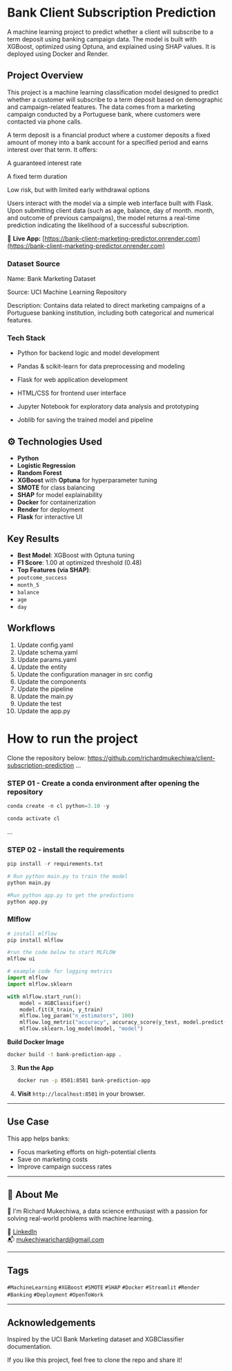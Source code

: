 # Bank Client Subscription Prediction

A machine learning project to predict whether a client will subscribe to a term deposit using banking campaign data. The model is built with XGBoost, optimized using Optuna, and explained using SHAP values. It is deployed using Docker and Render.

## Project Overview

This project is a machine learning classification model designed to predict whether a customer will subscribe to a term deposit based on demographic and campaign-related features. The data comes from a marketing campaign conducted by a Portuguese bank, where customers were contacted via phone calls.

A term deposit is a financial product where a customer deposits a fixed amount of money into a bank account for a specified period and earns interest over that term. It offers:

A guaranteed interest rate

A fixed term duration

Low risk, but with limited early withdrawal options

Users interact with the model via a simple web interface built with Flask. Upon submitting client data (such as age, balance, day of month. month, and outcome of previous campaigns), the model returns a real-time prediction indicating the likelihood of a successful subscription.

 🔗 **Live App:** [https://bank-client-marketing-predictor.onrender.com](https://bank-client-marketing-predictor.onrender.com)

### Dataset Source

Name: Bank Marketing Dataset

Source: UCI Machine Learning Repository

Description: Contains data related to direct marketing campaigns of a Portuguese banking institution, including both categorical and numerical features.

### Tech Stack

- Python for backend logic and model development

- Pandas & scikit-learn for data preprocessing and modeling

- Flask for web application development

- HTML/CSS for frontend user interface

- Jupyter Notebook for exploratory data analysis and prototyping

- Joblib for saving the trained model and pipeline


## ⚙️ Technologies Used

- **Python**
- **Logistic Regression**
- **Random Forest**
- **XGBoost** with **Optuna** for hyperparameter tuning
- **SMOTE** for class balancing
- **SHAP** for model explainability
- **Docker** for containerization
- **Render** for deployment
- **Flask** for interactive UI

##  Key Results

-  **Best Model**: XGBoost with Optuna tuning
-  **F1 Score**: 1.00 at optimized threshold (0.48)
-  **Top Features (via SHAP)**:
  - `poutcome_success`
  - `month_5`
  - `balance`
  - `age`
  - `day`

## Workflows

1. Update config.yaml
2. Update schema.yaml
3. Update params.yaml
4. Update the entity
5. Update the configuration manager in src config
6. Update the components
7. Update the pipeline
8. Update the main.py
9. Update the test
10. Update the app.py

# How to run the project

Clone the repository below:
https://github.com/richardmukechiwa/client-subscription-prediction
...
### STEP 01 - Create a conda environment after opening the repository



```python
conda create -n cl python=3.10 -y
```

```python
conda activate cl
```

...
### STEP 02 - install the requirements

```python
pip install -r requirements.txt
```

```python
# Run python main.py to train the model
python main.py 
```

```python
#Run python app.py to get the predictions
python app.py 
```

### Mlflow

```python
# install mlflow
pip install mlflow
```

```python
#run the code below to start MLFLOW
mlflow ui
```

```python
# example code for logging metrics
import mlflow
import mlflow.sklearn

with mlflow.start_run():
    model = XGBClassifier()
    model.fit(X_train, y_train)
    mlflow.log_param("n_estimators", 100)
    mlflow.log_metric("accuracy", accuracy_score(y_test, model.predict(X_test)))
    mlflow.sklearn.log_model(model, "model")

```

 **Build Docker Image**
   ```bash
   docker build -t bank-prediction-app .
   ```

3. **Run the App**
   ```bash
   docker run -p 8501:8501 bank-prediction-app
   ```

4. **Visit** `http://localhost:8501` in your browser.

---

##  Use Case

This app helps banks:
- Focus marketing efforts on high-potential clients
- Save on marketing costs
- Improve campaign success rates

---

## 🙋 About Me

👋 I'm Richard Mukechiwa, a data science enthusiast with a passion for solving real-world problems with machine learning.

🔗 [LinkedIn](https://www.linkedin.com/in/richardmukechiwa)  
📬 [mukechiwarichard@gmail.com](mailto:mukechiwarichard@gmail.com)

---

##  Tags

`#MachineLearning` `#XGBoost` `#SMOTE` `#SHAP` `#Docker` `#Streamlit` `#Render` `#Banking` `#Deployment` `#OpenToWork`

---

##  Acknowledgements

Inspired by the UCI Bank Marketing dataset and XGBClassifier documentation.

If you like this project, feel free to clone the repo and share it!





